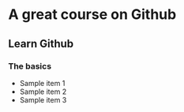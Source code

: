 # A great course on Github

## Learn Github

### The basics

- Sample item 1
- Sample item 2
- Sample item 3
